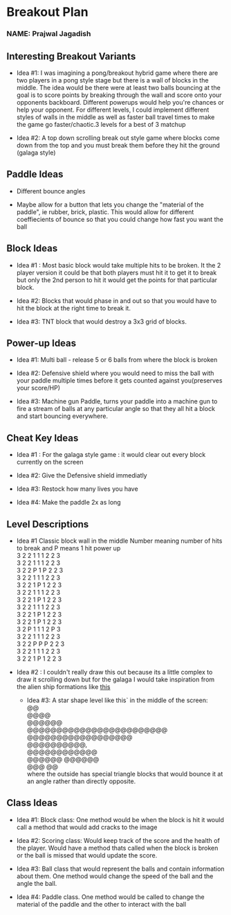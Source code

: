 # Breakout Plan
### NAME: Prajwal Jagadish




## Interesting Breakout Variants

 * Idea #1: I was imagining a pong/breakout hybrid game where there are two players in a pong style stage
but there is a wall of blocks in the middle. The idea would be there were at least two balls bouncing at the goal is 
to score points by breaking through the wall and score onto your opponents backboard. Different powerups would help you're 
chances or help your opponent. For different levels, I could implement different styles of walls in the middle
as well as faster ball travel times to make the game go faster/chaotic.3 levels for a best of 3 matchup

 * Idea #2: A top down scrolling break out style game where blocks come down from the top and you must break them before
they hit the ground (galaga style)

## Paddle Ideas

 * Different bounce angles

 * Maybe allow for a button that lets you change the "material of the paddle", ie rubber, brick, plastic. This would allow
for different coeffiecients of bounce so that you could change how fast you want the ball 


## Block Ideas

 * Idea #1 : Most basic block would take multiple hits to be broken. It the 2 player version it could be that both players
must hit it to get it to break but only the 2nd person to hit it would get the points for that particular block.

 * Idea #2: Blocks that would phase in and out so that you would have to hit the block at the right time to break it.

 * Idea #3: TNT block that would destroy a 3x3 grid of blocks. 
 
## Power-up Ideas

 * Idea #1: Multi ball - release 5 or 6 balls from where the block is broken

 * Idea #2: Defensive shield where you would need to miss the ball with your paddle multiple times before it gets counted
against you(preserves your score/HP)

 * Idea #3: Machine gun Paddle, turns your paddle into a machine gun to fire a stream of balls at any particular angle so
that they all hit a block and start bouncing everywhere. 
 

## Cheat Key Ideas

 * Idea #1 : For the galaga style game : it would clear out every block currently on the screen

 * Idea #2: Give the Defensive shield immediatly 

 * Idea #3: Restock how many lives you have

 * Idea #4: Make the paddle 2x as long


## Level Descriptions

 * Idea #1 Classic block wall in the middle
Number meaning number of hits to break and P means 1 hit power up\
3 2 2 1 1 1 2 2 3 \
3 2 2 1 1 1 2 2 3\
3 2 2 P 1 P 2 2 3 \
3 2 2 1 1 1 2 2 3 \
3 2 2 1 P 1 2 2 3\
   3 2 2 1 1 1 2 2 3\
   3 2 2 1 P 1 2 2 3\
   3 2 2 1 1 1 2 2 3\
   3 2 2 1 P 1 2 2 3\
   3 2 2 1 P 1 2 2 3\
   3 2 P 1 1 1 2 P 3\
   3 2 2 1 1 1 2 2 3\
   3 2 2 P P P 2 2 3\
   3 2 2 1 1 1 2 2 3\
   3 2 2 1 P 1 2 2 3

 * Idea #2 : I couldn't really draw this out because its a little complex to draw it scrolling down but for the galaga I would take inspiration
from the alien ship formations like [this](https://www.etsy.com/listing/124760709/galaga-level-1-cross-stitch-pattern)

   * Idea #3: A star shape level like this` in the middle of the screen:\
                       @@                                                         
                      @@@@                                                        
                     @@@@@@                                                       
            @@@@@@@@@@@@@@@@@@@@@@@@                                              
               @@@@@@@@@@@@@@@@@@                                                 
                   @@@@@@@@@@,                                                    
                  @@@@@@@@@@@@                                                    
                 @@@@@@  @@@@@@                                                   
                 @@@         @@                                                   
      where the outside has special triangle blocks that would bounce it at an angle rather than directly opposite.

## Class Ideas

 * Idea #1: Block class: One method would be when the block is hit it would call a method that would add cracks to the image

 * Idea #2: Scoring class: Would keep track of the score and the health of the player. Would have a method thats called
when the block is broken or the ball is missed that would update the score.

 * Idea #3: Ball class that would represent the balls and contain information about them. One method would change the speed of the 
ball and the angle the ball. 

 * Idea #4: Paddle class. One method would be called to change the material of the paddle and the other to interact with
the ball

